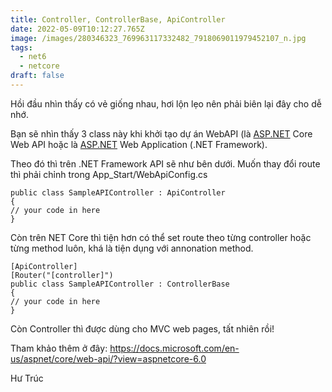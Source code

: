```yaml
---
title: Controller, ControllerBase, ApiController
date: 2022-05-09T10:12:27.765Z
image: /images/280346323_769963117332482_7918069011979452107_n.jpg
tags:
  - net6
  - netcore
draft: false
---
```

<!--StartFragment-->

Hồi đầu nhìn thấy có vẻ giống nhau, hơi lộn lẹo nên phải biên lại đây cho dễ nhớ.

Bạn sẽ nhìn thấy 3 class này khi khởi tạo dự án WebAPI (là [ASP.NET](http://ASP.NET) Core Web API hoặc là [ASP.NET](http://ASP.NET) Web Application (.NET Framework).

Theo đó thì trên .NET Framework API sẽ như bên dưới. Muốn thay đổi route thì phải chỉnh trong App_Start/WebApiConfig.cs

`public class SampleAPIController : ApiController `\
`{`\
` // your code in here `\
`}`

Còn trên NET Core thì tiện hơn có thể set route theo từng controller hoặc từng method luôn, khá là tiện dụng với annonation method.

`[ApiController] `\
`[Router("[controller]") `\
`public class SampleAPIController : ControllerBase `\
`{ `\
`// your code in here `\
`}`

Còn Controller thì được dùng cho MVC web pages, tất nhiên rồi!

Tham khảo thêm ở đây: [](https://docs.microsoft.com/en-us/aspnet/core/web-api/?view=aspnetcore-6.0)<https://docs.microsoft.com/en-us/aspnet/core/web-api/?view=aspnetcore-6.0>

<!--EndFragment-->



Hư Trúc